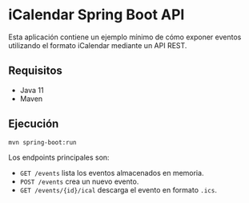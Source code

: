 # iCalendar Spring Boot API

Esta aplicación contiene un ejemplo mínimo de cómo exponer eventos utilizando el formato iCalendar mediante un API REST.

## Requisitos
- Java 11
- Maven

## Ejecución
```
mvn spring-boot:run
```

Los endpoints principales son:
- `GET /events` lista los eventos almacenados en memoria.
- `POST /events` crea un nuevo evento.
- `GET /events/{id}/ical` descarga el evento en formato `.ics`.
